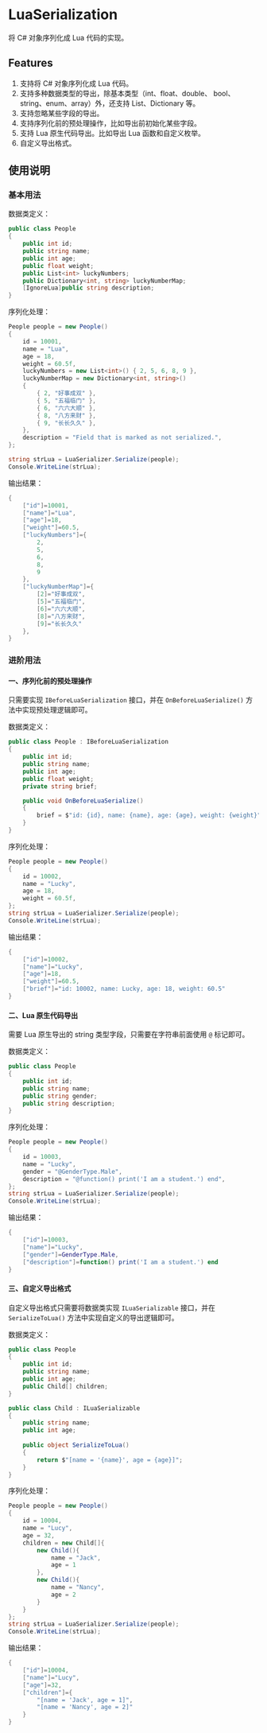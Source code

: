 # LuaSerialization
将 C# 对象序列化成 Lua 代码的实现。

## Features
1. 支持将 C# 对象序列化成 Lua 代码。
2. 支持多种数据类型的导出，除基本类型（int、float、double、 bool、string、enum、array）外，还支持 List、Dictionary 等。
3. 支持忽略某些字段的导出。
4. 支持序列化前的预处理操作，比如导出前初始化某些字段。
5. 支持 Lua 原生代码导出。比如导出 Lua 函数和自定义枚举。
6. 自定义导出格式。

## 使用说明

### 基本用法

数据类定义：
```csharp
public class People
{
    public int id;
    public string name;
    public int age;
    public float weight;
    public List<int> luckyNumbers;
    public Dictionary<int, string> luckyNumberMap;
    [IgnoreLua]public string description;
}
```

序列化处理：
```csharp
People people = new People()
{
    id = 10001,
    name = "Lua",
    age = 18,
    weight = 60.5f,
    luckyNumbers = new List<int>() { 2, 5, 6, 8, 9 },
    luckyNumberMap = new Dictionary<int, string>()
    {
        { 2, "好事成双" },
        { 5, "五福临门" },
        { 6, "六六大顺" },
        { 8, "八方来财" },
        { 9, "长长久久" },
    },
    description = "Field that is marked as not serialized.",
};

string strLua = LuaSerializer.Serialize(people);
Console.WriteLine(strLua);
```

输出结果：
```lua
{
    ["id"]=10001,
    ["name"]="Lua",
    ["age"]=18,
    ["weight"]=60.5,
    ["luckyNumbers"]={
        2,
        5,
        6,
        8,
        9
    },
    ["luckyNumberMap"]={
        [2]="好事成双",
        [5]="五福临门",
        [6]="六六大顺",
        [8]="八方来财",
        [9]="长长久久"
    },
}
```

### 进阶用法
#### 一、序列化前的预处理操作
只需要实现 `IBeforeLuaSerialization` 接口，并在 `OnBeforeLuaSerialize()` 方法中实现预处理逻辑即可。

数据类定义：
```csharp
public class People : IBeforeLuaSerialization
{
    public int id;
    public string name;
    public int age;
    public float weight;
    private string brief;

    public void OnBeforeLuaSerialize()
    {
        brief = $"id: {id}, name: {name}, age: {age}, weight: {weight}";
    }
}
```

序列化处理：
```csharp
People people = new People()
{
    id = 10002,
    name = "Lucky",
    age = 18,
    weight = 60.5f,
};
string strLua = LuaSerializer.Serialize(people);
Console.WriteLine(strLua);
```

输出结果：
```lua
{
    ["id"]=10002,
    ["name"]="Lucky",
    ["age"]=18,
    ["weight"]=60.5,
    ["brief"]="id: 10002, name: Lucky, age: 18, weight: 60.5"
}
```

#### 二、Lua 原生代码导出
需要 Lua 原生导出的 string 类型字段，只需要在字符串前面使用 `@` 标记即可。

数据类定义：
```csharp
public class People
{
    public int id;
    public string name;
    public string gender;
    public string description;
}
```

序列化处理：
```csharp
People people = new People()
{
    id = 10003,
    name = "Lucky",
    gender = "@GenderType.Male",
    description = "@function() print('I am a student.') end",
};
string strLua = LuaSerializer.Serialize(people);
Console.WriteLine(strLua);
```

输出结果：
```lua
{
    ["id"]=10003,
    ["name"]="Lucky",
    ["gender"]=GenderType.Male,
    ["description"]=function() print('I am a student.') end
}
```

#### 三、自定义导出格式
自定义导出格式只需要将数据类实现 `ILuaSerializable` 接口，并在 `SerializeToLua()` 方法中实现自定义的导出逻辑即可。

数据类定义：
```csharp
public class People
{
    public int id;
    public string name;
    public int age;
    public Child[] children;
}

public class Child : ILuaSerializable
{
    public string name;
    public int age;
    
    public object SerializeToLua()
    {
        return $"[name = '{name}', age = {age}]";
    }
}
```

序列化处理：
```csharp
People people = new People()
{
    id = 10004,
    name = "Lucy",
    age = 32,
    children = new Child[]{
        new Child(){
            name = "Jack",
            age = 1
        },
        new Child(){
            name = "Nancy",
            age = 2
        }
    }
};
string strLua = LuaSerializer.Serialize(people);
Console.WriteLine(strLua);
```

输出结果：
```lua
{
    ["id"]=10004,
    ["name"]="Lucy",
    ["age"]=32,
    ["children"]={
        "[name = 'Jack', age = 1]",
        "[name = 'Nancy', age = 2]"
    }
}
```
 
